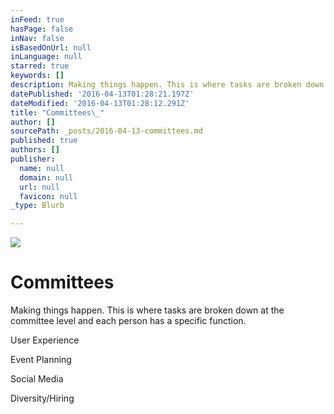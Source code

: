 ```yaml
---
inFeed: true
hasPage: false
inNav: false
isBasedOnUrl: null
inLanguage: null
starred: true
keywords: []
description: Making things happen. This is where tasks are broken down at the committee level and each person has a specific function.
datePublished: '2016-04-13T01:28:21.197Z'
dateModified: '2016-04-13T01:28:12.291Z'
title: "Committees\_"
author: []
sourcePath: _posts/2016-04-13-committees.md
published: true
authors: []
publisher:
  name: null
  domain: null
  url: null
  favicon: null
_type: Blurb

---
```

![](https://the-grid-user-content.s3-us-west-2.amazonaws.com/bd128752-ab4d-4ba1-a0c7-416b7fd32a7f.png)

# Committees 

Making things happen. This is where tasks are broken down at the committee level and each person has a specific function.

User Experience 

Event Planning

Social Media

Diversity/Hiring